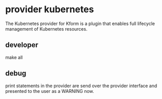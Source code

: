# provider kubernetes

The Kubernetes provider for Kform is a plugin that enables full lifecycle management of Kubernetes resources.  

## developer

make all

## debug

print statements in the provider are send over the provider interface and presented to the user as a WARNING now.